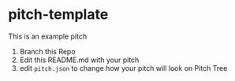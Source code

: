 # pitch-template
This is an example pitch

1) Branch this Repo
2) Edit this README.md with your pitch
3) edit `pitch.json` to change how your pitch will look on Pitch Tree
